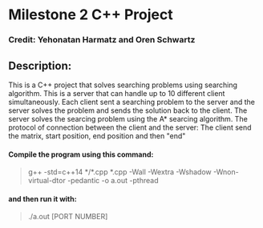 # Milestone 2 C++ Project
### Credit:  Yehonatan Harmatz and Oren Schwartz
## Description:
This is a C++ project that solves searching problems using searching algorithm.
This is a server that can handle up to 10 different client simultaneously. Each client sent a searching problem to the server and the server solves the problem and sends the solution back to the client. The server solves the searcing problem using the A* searcing algorithm.
The protocol of connection between the client and the server:
The client send the matrix, start position, end position and then "end"

#### Compile the program using this command:
> g++ -std=c++14 \*/*.cpp *.cpp -Wall -Wextra -Wshadow -Wnon-virtual-dtor -pedantic -o a.out -pthread

#### and then run it with:
> ./a.out [PORT NUMBER]
